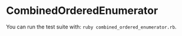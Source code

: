 # CombinedOrderedEnumerator

You can run the test suite with: `ruby combined_ordered_enumerator.rb`.
